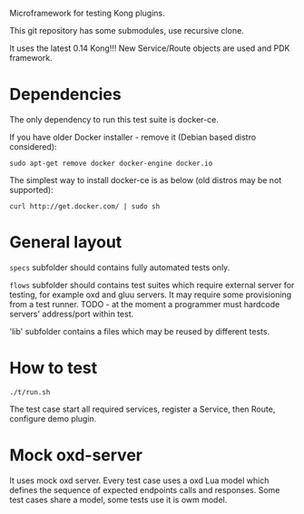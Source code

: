 Microframework for testing Kong plugins.

This git repository has some submodules, use recursive clone.

It uses the latest 0.14 Kong!!! 
New Service/Route objects are used and PDK framework.

Dependencies
============

The only dependency to run this test suite is docker-ce.

If you have older Docker installer - remove it (Debian based distro considered):

`sudo apt-get remove docker docker-engine docker.io`

The simplest way to install docker-ce is as below (old distros may be not supported):

`curl http://get.docker.com/ | sudo sh`

General layout
==============

`specs` subfolder should contains fully automated tests only.

`flows` subfolder should contains test suites which require external server for testing, for example oxd and gluu servers.
It may require some provisioning from a test runner.
TODO - at the moment a programmer must hardcode servers' address/port within test.

'lib' subfolder contains a files which may be reused by different tests.


How to test
===========

```
./t/run.sh
``` 

The test case start all required services, register a Service, then Route, configure demo plugin.


Mock oxd-server
===============

It uses mock oxd server.
Every test case uses a oxd Lua model which defines the sequence of expected endpoints calls and responses.
Some test cases share a model, some tests use it is owm model.

